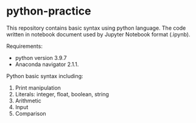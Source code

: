 # python-practice
This repository contains basic syntax using python language.
The code written in notebook document used by Jupyter Notebook format (.ipynb).

Requirements:
- python version 3.9.7 
- Anaconda navigator 2.1.1.

Python basic syntax including:
1. Print manipulation
2. Literals: integer, float, boolean, string
3. Arithmetic
4. Input
5. Comparison

